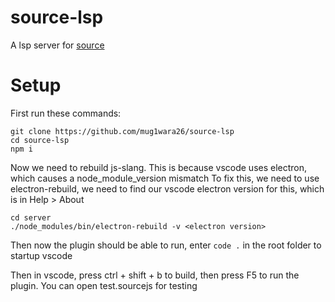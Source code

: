# source-lsp

A lsp server for [source](https://github.com/source-academy/js-slang)

# Setup

First run these commands:

```console
git clone https://github.com/mug1wara26/source-lsp
cd source-lsp
npm i
```

Now we need to rebuild js-slang. This is because vscode uses electron, which causes a node_module_version mismatch
To fix this, we need to use electron-rebuild, we need to find our vscode electron version for this, which is in Help > About

```console
cd server
./node_modules/bin/electron-rebuild -v <electron version>
```

Then now the plugin should be able to run, enter `code .` in the root folder to startup vscode

Then in vscode, press ctrl + shift + b to build, then press F5 to run the plugin. You can open test.sourcejs for testing
